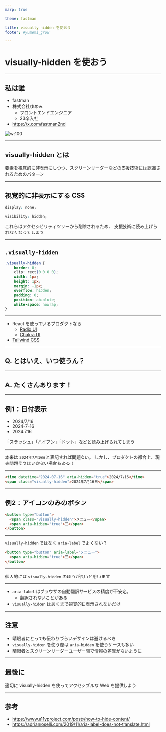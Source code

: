```yaml
---
marp: true

theme: fastman

title: visually hidden を使おう
footer: #yumemi_grow

---
```

# visually-hidden を使おう

---
## 私は誰

- fastman
- 株式会社ゆめみ
  - フロントエンドエンジニア
  - 23卒入社
- https://x.com/fastman2nd

![w:100](https://avatars.githubusercontent.com/u/74091672?s=400&u=5a64d8292302ac121a793c6d863008e6c95c2fbd&v=4)

---

## visually-hidden とは
要素を視覚的に非表示にしつつ、スクリーンリーダーなどの支援技術には認識されるためのパターン

---
## 視覚的に非表示にする CSS
```css
display: none;

visibility: hidden;
```
これらはアクセシビリティツリーから削除されるため、
支援技術に読み上げられなくなってしまう

---
## `.visually-hidden`

```css
.visually-hidden {
	border: 0;
	clip: rect(0 0 0 0);
	width: 1px;
	height: 1px;
	margin: -1px;
	overflow: hidden;
	padding: 0;
	position: absolute;
	white-space: nowrap;
}
```

---
- React を使っているプロダクトなら
  - [Radix UI](https://www.radix-ui.com/primitives/docs/utilities/visually-hidden)
  - [Chakra UI](https://v2.chakra-ui.com/docs/components/visually-hidden/usage)
- [Tailwind CSS](https://tailwindcss.com/docs/screen-readers)

---
## Q. とはいえ、いつ使うん？

---
## A. たくさんあります！

---
## 例1：日付表示
- 2024/7/16
- 2024-7-16
- 2024.7.16

「スラッシュ」「ハイフン」「ドット」などと読み上げられてしまう

---
本来は `2024年7月16日`と表記すれば問題ない。
しかし、プロダクトの都合上、現実問題そうはいかない場合もある！

---
```html
<time datetime="2024-07-16" aria-hidden="true">2024/7/16</time>
<span class="visually-hidden">2024年7月16日</span>
```

---

## 例2：アイコンのみのボタン
```html
<button type="button">
  <span class="visually-hidden">メニュー</span>
  <span aria-hidden="true">☰</span>
</button>
```

---
`visually-hidden` ではなく `aria-label` でよくない？

```html
<button type="button" aria-label="メニュー">
  <span aria-hidden="true">☰</span>
</button>
```

---
個人的には `visually-hidden` のほうが良いと思います

---
- `aria-label` はブラウザの自動翻訳サービスの精度が不安定。
  - 翻訳されないことがある
- `visually-hidden` はあくまで視覚的に表示されないだけ


---
## 注意
- 晴眼者にとっても伝わりづらいデザインは避けるべき
- `visually-hidden` を使う際は `aria-hidden` を使うケースも多い
- 晴眼者とスクリーンリーダーユーザー間で情報の差異がないように

---
## 最後に
適切に visually-hidden を使ってアクセシブルな Web を提供しよう

---
## 参考
- https://www.a11yproject.com/posts/how-to-hide-content/
- https://adrianroselli.com/2019/11/aria-label-does-not-translate.html
